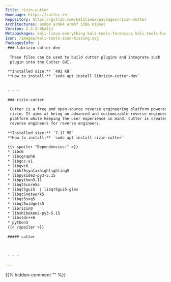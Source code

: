 ```yaml
---
Title: rizin-cutter
Homepage: https://cutter.re
Repository: https://gitlab.com/kalilinux/packages/rizin-cutter
Architectures: amd64 arm64 armhf i386 mipsel
Version: 2.3.2-0kali1
Metapackages: kali-linux-everything kali-tools-forensics kali-tools-hardware kali-tools-respond kali-tools-reverse-engineering 
Icon: /images/kali-tools-icon-missing.svg
PackagesInfo: |
 ### librizin-cutter-dev
 
  These files can be used to build cutter plugins and integrate such
  plugin into the Cutter GUI.
 
 **Installed size:** `492 KB`  
 **How to install:** `sudo apt install librizin-cutter-dev`  
 
 
 - - -
 
 ### rizin-cutter
 
  Cutter is a free and open-source reverse engineering platform powered by
  rizin. It aims at being an advanced and customizable reverse engineering
  platform while keeping the user experience in mind. Cutter is created by
  reverse engineers for reverse engineers.
 
 **Installed size:** `7.17 MB`  
 **How to install:** `sudo apt install rizin-cutter`  
 
 {{< spoiler "Dependencies:" >}}
 * libc6 
 * libcgraph6
 * libgcc-s1 
 * libgvc6
 * libkf5syntaxhighlighting5 
 * libpyside2-py3-5.15 
 * libpython3.11 
 * libqt5core5a 
 * libqt5gui5  | libqt5gui5-gles 
 * libqt5network5 
 * libqt5svg5 
 * libqt5widgets5 
 * librizin0 
 * libshiboken2-py3-5.15 
 * libstdc++6 
 * python3
 {{< /spoiler >}}
 
 ##### cutter
 
 
 
 - - -
 
---
```

{{% hidden-comment "<!--Do not edit anything above this line-->" %}}
